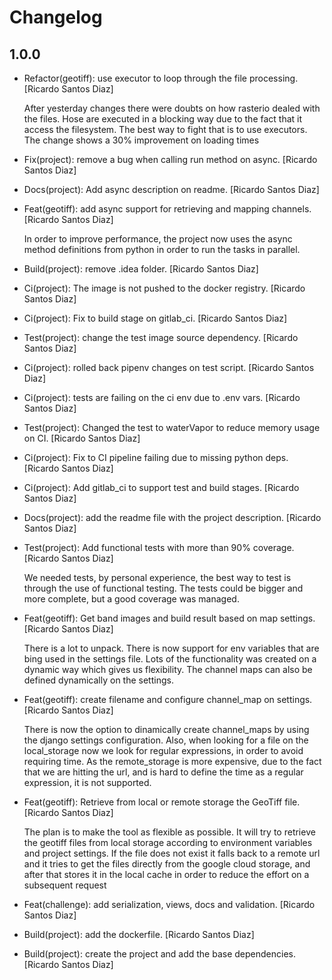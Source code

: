 # Changelog


## 1.0.0

- Refactor(geotiff): use executor to loop through the file processing.
  [Ricardo Santos Diaz]

  After yesterday changes there were doubts on how rasterio dealed with the files. Hose are executed in a blocking way due to the fact that it access the filesystem. The best way to fight that is to use executors. The change shows a 30% improvement on loading times
- Fix(project): remove a bug when calling run method on async. [Ricardo
  Santos Diaz]
- Docs(project): Add async description on readme. [Ricardo Santos Diaz]
- Feat(geotiff): add async support for retrieving and mapping channels.
  [Ricardo Santos Diaz]

  In order to improve performance, the project now uses the async method definitions from python in order to run the tasks in parallel.
- Build(project): remove .idea folder. [Ricardo Santos Diaz]
- Ci(project): The image is not pushed to the docker registry. [Ricardo
  Santos Diaz]
- Ci(project): Fix to build stage on gitlab_ci. [Ricardo Santos Diaz]
- Test(project): change the test image source dependency. [Ricardo
  Santos Diaz]
- Ci(project): rolled back pipenv changes on test script. [Ricardo
  Santos Diaz]
- Ci(project): tests are failing on the ci env due to .env vars.
  [Ricardo Santos Diaz]
- Test(project): Changed the test to waterVapor to reduce memory usage
  on CI. [Ricardo Santos Diaz]
- Ci(project): Fix to CI pipeline failing due to missing python deps.
  [Ricardo Santos Diaz]
- Ci(project): Add gitlab_ci to support test and build stages. [Ricardo
  Santos Diaz]
- Docs(project): add the readme file with the project description.
  [Ricardo Santos Diaz]
- Test(project): Add functional tests with more than 90% coverage.
  [Ricardo Santos Diaz]

  We needed tests, by personal experience, the best way to test is through the use of functional testing. The tests could be bigger and more complete, but a good coverage was managed.
- Feat(geotiff): Get band images and build result based on map settings.
  [Ricardo Santos Diaz]

  There is a lot to unpack. There is now support for env variables that are bing used in the settings file. Lots of the functionality was created on a dynamic way which gives us flexibility. The channel maps can also be defined dynamically on the settings.
- Feat(geotiff): create filename and configure channel_map on settings.
  [Ricardo Santos Diaz]

  There is now the option to dinamically create channel_maps by using the django settings configuration. Also, when looking for a file on the local_storage now we look for regular expressions, in order to avoid requiring time. As the remote_storage is more expensive, due to the fact that we are hitting the url, and is hard to define the time as a regular expression, it is not supported.
- Feat(geotiff): Retrieve from local or remote storage the GeoTiff file.
  [Ricardo Santos Diaz]

  The plan is to make the tool as flexible as possible. It will try to retrieve the geotiff files from local storage according to environment variables and project settings. If the file does not exist it falls back to a remote url and it tries to get the files directly from the google cloud storage, and after that stores it in the local cache in order to reduce the effort on a subsequent request
- Feat(challenge): add serialization, views, docs and validation.
  [Ricardo Santos Diaz]
- Build(project): add the dockerfile. [Ricardo Santos Diaz]
- Build(project): create the project and add the base dependencies.
  [Ricardo Santos Diaz]


